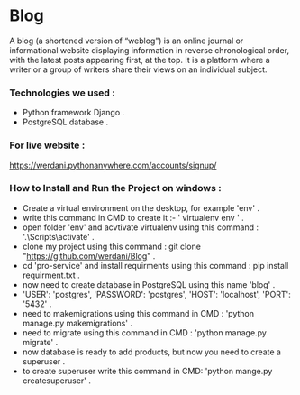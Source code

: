 # Blog

<p>A blog (a shortened version of “weblog”) is an online journal or informational website displaying information in reverse chronological order, with the latest posts appearing first, at the top. It is a platform where a writer or a group of writers share their views on an individual subject. </p>

### Technologies we used :
- Python framework Django .
- PostgreSQL database .

### For live website :

https://werdani.pythonanywhere.com/accounts/signup/

### How to Install and Run the Project on windows :
- Create a virtual environment on the desktop, for example 'env' .
- write this command in CMD to create it :- ' virtualenv env ' .
- open folder 'env' and acvtivate virtualenv using this command : '.\Scripts\activate' .
- clone my project using this command : git clone "https://github.com/werdani/Blog" .
- cd 'pro-service' and install requirments using this command : pip install requirment.txt .
- now need to create database in PostgreSQL using this name 'blog' .
- 'USER': 'postgres', 'PASSWORD': 'postgres', 'HOST': 'localhost', 'PORT': '5432' .
- need to makemigrations using this command in CMD : 'python manage.py makemigrations' .
- need to migrate using this command in CMD : 'python manage.py migrate' .
- now database is ready to add products, but now you need to create a superuser .
- to create superuser write this command in CMD: 'python mange.py createsuperuser' . 
